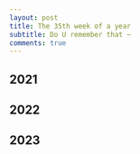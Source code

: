 ```yaml
---
layout: post
title: The 35th week of a year
subtitle: Do U remember that ~
comments: true
---
```





## 2021


## 2022


## 2023
